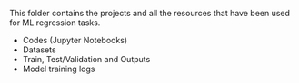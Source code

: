 This folder contains the projects and all the resources that have been used for ML regression tasks.
- Codes (Jupyter Notebooks)
- Datasets
- Train, Test/Validation and Outputs
- Model training logs
